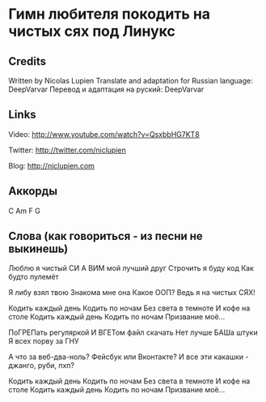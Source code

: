 Гимн любителя покодить на чистых сях под Линукс
==========================

Credits
-------

Written by Nicolas Lupien
Translate and adaptation for Russian language: DeepVarvar
Перевод и адаптация на руский: DeepVarvar


Links
-----

Video: <http://www.youtube.com/watch?v=QsxbbHG7KT8>

Twitter: <http://twitter.com/niclupien>

Blog: <http://niclupien.com>


Аккорды
------

C Am F G


Слова (как говориться - из песни не выкинешь)
------

Люблю я чистый СИ
А ВИМ мой лучший друг
Строчить я буду код
Как будто пулемёт

Я либу взял твою
Знакома мне она
Какое ООП?
Ведь я на чистых СЯХ!

Кодить каждый день
Кодить по ночам
Без света в темноте
И кофе на столе
Кодить каждый день
Кодить по ночам
Призвание моё...

ПоГРЕПать регуляркой
И ВГЕТом файл скачать
Нет лучше БАШа штуки
Я всех порву за ГНУ

А что за веб-два-ноль?
Фейсбук или Вконтакте?
И все эти какашки - джанго, руби, пхп?

Кодить каждый день
Кодить по ночам
Без света в темноте
И кофе на столе
Кодить каждый день
Кодить по ночам
Призвание моё...


